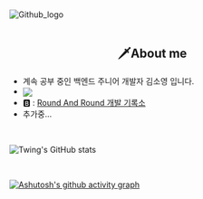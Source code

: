 <br>

![Github_logo](https://github.com/twingtwing/twingtwing/assets/86578586/8ee0a56b-0212-416d-8317-9557ba821ccb)
<br><br>

<div>
    <a></a>
    <h2 align = "middle"> 🗡️About me </h2> 

- 계속 공부 중인 백엔드 주니어 개발자 김소영 입니다.
- <a href = "https://solved.ac/qazxc753"><img align="absmiddle" src="http://mazassumnida.wtf/api/mini/generate_badge?boj=qazxc753"/></a>
- 🅱️ : [Round And Round 개발 기록소](https://twingtwing.tistory.com/)
- 추가중...

</div>
<br>

![Twing's GitHub stats](https://github-readme-stats.vercel.app/api?username=twingtwing&theme=graywhite&show_icons=true)

<br>

[![Ashutosh's github activity graph](https://github-readme-activity-graph.vercel.app/graph?username=twingtwing&theme=high-contrast)](https://github.com/ashutosh00710/github-readme-activity-graph)
